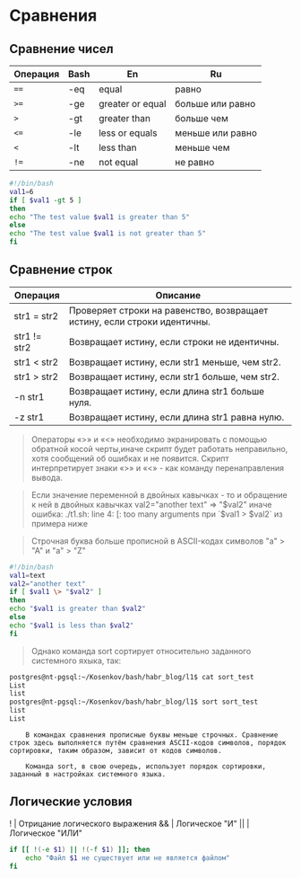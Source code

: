 # Сравнения

## Сравнение чисел

Операция | Bash | En | Ru
---------|------------|----|--------------------------
`==` | -eq | equal            | равно
`>=` | -ge | greater or equal | больше или равно 
`>`  | -gt | greater than     | больше чем
`<=` | -le | less or equals   | меньше или равно
`<`  | -lt | less than        | меньше чем
`!=` | -ne | not equal        | не равно

```bash
#!/bin/bash
val1=6
if [ $val1 -gt 5 ]
then
echo "The test value $val1 is greater than 5"
else
echo "The test value $val1 is not greater than 5"
fi
```
## Сравнение строк

Операция     | Описание
-------------|-----------------------------
str1 = str2  | Проверяет строки на равенство, возвращает истину, если строки идентичны.
str1 != str2 | Возвращает истину, если строки не идентичны.
str1 \< str2 | Возвращает истину, если str1 меньше, чем str2.
str1 \> str2 | Возвращает истину, если str1 больше, чем str2.
-n str1      | Возвращает истину, если длина str1 больше нуля.
-z str1      | Возвращает истину, если длина str1 равна нулю.

> Операторы «>» и «<» необходимо экранировать с помощью обратной косой
> черты,иначе скрипт будет работать неправильно, хотя сообщений об ошибках и не появится. 
> Скрипт интерпретирует знаки «>» и «<» - как команду перенаправления вывода.

> Если значение переменной в двойных кавычках - то и обращение к ней в двойных кавычках
> val2="another text"   =>   "$val2"
> иначе ошибка: ./t1.sh: line 4: [: too many arguments
> при `$val1 \> $val2` из примера ниже

> Cтрочная буква больше прописной в ASCII-кодах символов
> "a" > "A" и "a" > "Z"

```bash
#!/bin/bash
val1=text
val2="another text"
if [ $val1 \> "$val2" ]
then
echo "$val1 is greater than $val2"
else
echo "$val1 is less than $val2"
fi
```

> Однако команда sort сортирует относительно заданного системного яхыка, так: 

```bash
postgres@nt-pgsql:~/Kosenkov/bash/habr_blog/l1$ cat sort_test
List
list
postgres@nt-pgsql:~/Kosenkov/bash/habr_blog/l1$ sort sort_test
list
List
```

		В командах сравнения прописные буквы меньше строчных. Сравнение строк здесь выполняется путём сравнения ASCII-кодов символов, порядок сортировки, таким образом, зависит от кодов символов.

		Команда sort, в свою очередь, использует порядок сортировки, заданный в настройках системного языка.

## Логические условия

! | Отрицание логического выражения
&& | Логическое "И"
\|\| | Логическое "ИЛИ"

```bash
if [[ !(-e $1) || !(-f $1) ]]; then
	echo "Файл $1 не существует или не является файлом"
fi
```